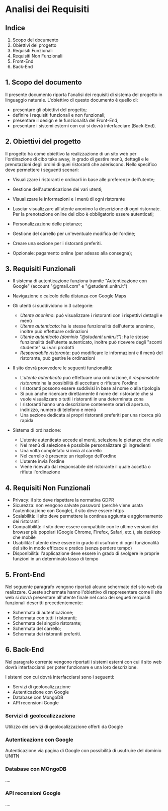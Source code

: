 # Analisi dei Requisiti

## Indice

1. Scopo del documento
2. Obiettivi del progetto
3. Requisiti Funzionali
4. Requisiti Non Funzionali
5. Front-End
6. Back-End

## 1. Scopo del documento

Il presente documento riporta l'analisi dei requisiti di sistema del progetto <!-- NOME PROGETTO --> in linguaggio naturale.
L'obiettivo di questo documento è quello di:

- presentare gli obiettivi del progetto;
- definire i requisiti funzionali e non funzionali;
- presentare il design e le funzionalità del Front-End;
- presentare i sistemi esterni con cui <!-- NOME PROGETTO --> si dovrà interfacciare (Back-End).

## 2. Obiettivi del progetto

Il progetto ha come obiettivo la realizzazione di un sito web per l'ordinazione di cibo take away, in grado di gestire menù, dettagli e le prenotazioni degli ordini di quei ristoranti che aderiscono.
Nello specifico <!-- NOME PROGETTO --> deve permettere i seguenti scenari:

- Visualizzare i ristoranti e ordinarli in base alle preferenze dell'utente;
- Gestione dell'autenticazione dei vari utenti;
- Visualizzare le informazioni e i menù di ogni ristorante
- Lasciar visualizzare all'utente anonimo la descrizione di ogni ristornate. Per la prenotazione online del cibo è obbligatorio essere autenticati;
- Personalizzazione delle pietanze;
- Gestione del carrello per un'eventuale modifica dell'ordine;
- Creare una sezione per i ristoranti preferiti.

- Opzionale: pagamento online (per adesso alla consegna);

## 3. Requisiti Funzionali

<!-- - Il progetto dovrà essere un sito web compatibile con i browser più comuni per desktop e dispositivi mobili (Google Chrome, Firefox, Safari, etc.); -->

- Il sistema di autenticazione funziona tramite "Autenticazione con Google" (account "@gmail.com" e "@studenti.unitn.it")
- Navigazione e calcolo della distanza con Google Maps
- Gli utenti si suddividono in 3 categorie:

  - _Utente anonimo_: può visualizzare i ristoranti con i rispettivi dettagli e menù
  - _Utente autenticato_: ha le stesse funzionalità dell'utente anonimo, inoltre può effettuare ordinazioni
  - _Utente autenticato (dominio "@studenti.unitn.it")_: ha le stesse funzionalità dell'utente autenticato, inoltre può ricevere degli "sconti studente" sui vari prodotti
  - _Responsabile ristorante_: può modificare le informazioni e il menù del ristorante, può gestire le ordinazioni

- Il sito dovrà provvedere le seguenti funzionalità:

  - L'_utente autenticato_ può effettuare una ordinazione, il _responsabile ristorante_ ha la possibilità di accettare o rifiutare l'ordine
  - I ristoranti possono essere suddivisi in base al nome o alla tipologia
  - Si può anche ricercare direttamente il nome del ristorante che si vuole visualizzare o tutti i ristoranti in una determinata zona
  - I ristoranti hanno una descrizione contenente orari di apertura, indirizzo, numero di telefono e menù
  - Una sezione dedicata ai propri ristoranti preferiti per una ricerca più rapida

- Sistema di ordinazione:

  - L'utente autenticato accede al menù, seleziona le pietanze che vuole
  - Nel menù di selezione è possibile personalizzare gli ingredienti
  - Una volta completato si invia al carrello
  - Nel carrello è presente un riepilogo dell'ordine
  - L'utente invia l'ordine
  - Viene ricevuto dal responsabile del ristorante il quale accetta o rifiuta l'ordinazione

## 4. Requisiti Non Funzionali

- Privacy: il sito deve rispettare la normativa GDPR
- Sicurezza: non vengono salvate password (perché viene usata l'autenticazione con Google), il sito deve essere https
- Scalabilità: il sito deve permettere la continua aggiunta e aggiornamento dei ristoranti
- Compatibilità: il sito deve essere compatibile con le ultime versioni dei browser più popolari (Google Chrome, Firefox, Safari, etc.), sia desktop che mobile
- Usabilità: l'utente deve essere in grado di usufruire di ogni funzionalità del sito in modo efficace e pratico (senza perdere tempo)
- Disponibilità: l'applicazione deve essere in grado di svolgere le proprie funzioni in un determinato lasso di tempo

## 5. Front-End

Nel seguente paragrafo vengono riportati alcune schermate del sito web da realizzare. Queste schermate hanno l'obiettivo di rappresentare come il sito web si dovrà presentare all'utente finale nel caso dei segueti rerquisiti funzionali descritti precedentemente:
- Schermata di autenticazione;
- Schermata con tutti i ristoranti;
- Schermata del singolo ristorante;
- Schermata del carrello;
- Schermata dei ristoranti preferiti.

## 6. Back-End

Nel paragrafo corrente vengono riportati i sistemi esterni con cui il sito web dovrà interfacciarsi per poter funzionare e una loro descrizione.

I sistemi con cui <!-- NOME PROGETTO --> dovrà interfacciarsi sono i seguenti:
- Servizi di geolocalizzazione 
- Autenticazione con Google
- Database con MongoDB 
- API recensioni Google

### Servizi di geolocalizzazione
Utilizzo dei servizi di geolocalizzazione offerti da Google

### Autenticazione con Google
Autenticazione via pagina di Google con possibilità di usufruire del dominio UNITN

### Database con MOngoDB
....

### API recensioni Google
....
